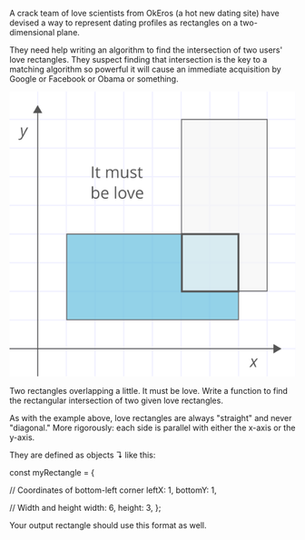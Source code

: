 A crack team of love scientists from OkEros (a hot new dating site) have devised a way to represent dating profiles as rectangles on a two-dimensional plane.

They need help writing an algorithm to find the intersection of two users' love rectangles. They suspect finding that intersection is the key to a matching algorithm so powerful it will cause an immediate acquisition by Google or Facebook or Obama or something.

![](./rectangular_love__it_must_be_love.svg)

Two rectangles overlapping a little. It must be love.
Write a function to find the rectangular intersection of two given love rectangles.

As with the example above, love rectangles are always "straight" and never "diagonal." More rigorously: each side is parallel with either the x-axis or the y-axis.

They are defined as objects ↴ like this:

  const myRectangle = {

  // Coordinates of bottom-left corner
  leftX: 1,
  bottomY: 1,

  // Width and height
  width: 6,
  height: 3,
};

Your output rectangle should use this format as well.